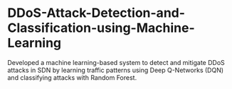 # DDoS-Attack-Detection-and-Classification-using-Machine-Learning
Developed a machine learning-based system to detect and mitigate DDoS attacks in SDN by learning traffic patterns using Deep Q-Networks (DQN) and classifying attacks with Random Forest.

